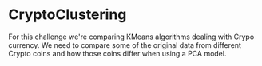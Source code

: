 # CryptoClustering

For this challenge we're comparing KMeans algorithms dealing with Crypo currency. We need to compare some of the original data from different Crypto coins and how those coins differ when using a PCA model. 